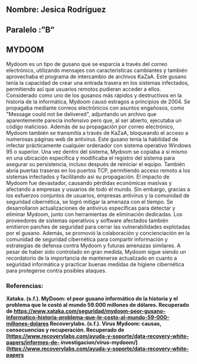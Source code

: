 ## **Nombre: Jesica Rodríguez**
## **Paralelo :”B”**

## **MYDOOM**

Mydoom es un tipo de gusano que se esparcía a través
 del correo electrónico, utilizando mensajes con 
características cambiantes y también aprovechaba el 
programa de intercambio de archivos KaZaA. Este 
gusano tenía la capacidad de crear una entrada trasera
 en los sistemas infectados, permitiendo así que usuarios
 remotos pudieran acceder a ellos. Considerado como 
uno de los gusanos más rápidos y destructivos en la 
historia de la informática, Mydoom causó estragos a 
principios de 2004. Se propagaba mediante correos electrónicos con asuntos engañosos, como "Message could not be delivered", adjuntando un archivo que aparentemente parecía inofensivo pero que, al ser abierto, ejecutaba un código malicioso. Además de su propagación por correo electrónico, Mydoom también se transmitía a través de KaZaA, bloqueando el acceso a numerosas páginas web de antivirus.
Este gusano tenía la habilidad de infectar prácticamente cualquier ordenador con sistema operativo Windows 95 o superior. Una vez dentro del sistema, Mydoom se copiaba a sí mismo en una ubicación específica y modificaba el registro del sistema para asegurar su persistencia, incluso después de reiniciar el equipo. También abría puertas traseras en los puertos TCP, permitiendo acceso remoto a los sistemas infectados y facilitando así su propagación.
El impacto de Mydoom fue devastador, causando pérdidas económicas masivas y afectando a empresas y usuarios de todo el mundo. Sin embargo, gracias a los esfuerzos conjuntos de usuarios, empresas antivirus y la comunidad de seguridad cibernética, se logró mitigar la amenaza con el tiempo. Se desarrollaron actualizaciones de antivirus específicas para detectar y eliminar Mydoom, junto con herramientas de eliminación dedicadas. Los proveedores de sistemas operativos y software afectados también emitieron parches de seguridad para cerrar las vulnerabilidades explotadas por el gusano. Además, se promovió la colaboración y concienciación en la comunidad de seguridad cibernética para compartir información y estrategias de defensa contra Mydoom y futuras amenazas similares. A pesar de haber sido controlado en gran medida, Mydoom sigue siendo un recordatorio de la importancia de mantenerse actualizado en cuanto a seguridad informática y practicar buenas medidas de higiene cibernética para protegerse contra posibles ataques.
### **Referencias:**
**Xataka. (s.f.). MyDoom: el peor gusano informático de la historia y el problema que le costó al mundo 59.000 millones de dólares. Recuperado de https://www.xataka.com/seguridad/mydoom-peor-gusano-informatico-historia-problema-que-le-costo-al-mundo-59-000-millones-dolares
Recoverylabs. (s.f.). Virus Mydoom: causas, consecuencias y recuperación. Recuperado de [https://www.recoverylabs.com/ayuda-y-soporte/data-recovery-white-papers/informes-de-
investigacion/virus-mydoom/](https://www.recoverylabs.com/ayuda-y-soporte/data-recovery-white-papers**
